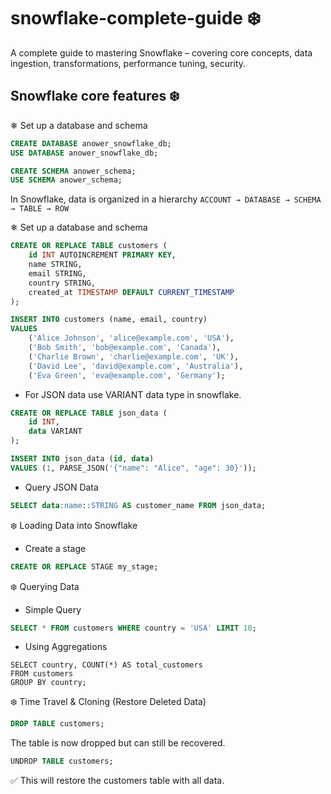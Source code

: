 # snowflake-complete-guide ❄️
A complete guide to mastering Snowflake – covering core concepts, data ingestion, transformations, performance tuning, security.

## Snowflake core features ❄️

❄ Set up a database and schema

```sql
CREATE DATABASE anower_snowflake_db;
USE DATABASE anower_snowflake_db;

CREATE SCHEMA anower_schema;
USE SCHEMA anower_schema;
```
In Snowflake, data is organized in a hierarchy `ACCOUNT → DATABASE → SCHEMA → TABLE → ROW`

❄ Set up a database and schema

```sql
CREATE OR REPLACE TABLE customers (
    id INT AUTOINCREMENT PRIMARY KEY,
    name STRING,
    email STRING,
    country STRING,
    created_at TIMESTAMP DEFAULT CURRENT_TIMESTAMP
);
```

```sql
INSERT INTO customers (name, email, country)
VALUES 
    ('Alice Johnson', 'alice@example.com', 'USA'),
    ('Bob Smith', 'bob@example.com', 'Canada'),
    ('Charlie Brown', 'charlie@example.com', 'UK'),
    ('David Lee', 'david@example.com', 'Australia'),
    ('Eva Green', 'eva@example.com', 'Germany');
```

- For JSON data use VARIANT data type in snowflake.

```sql
CREATE OR REPLACE TABLE json_data (
    id INT,
    data VARIANT
);
```

```sql
INSERT INTO json_data (id, data) 
VALUES (1, PARSE_JSON('{"name": "Alice", "age": 30}'));
```

- Query JSON Data

```sql
SELECT data:name::STRING AS customer_name FROM json_data;
```

❄️ Loading Data into Snowflake

- Create a stage

```sql
CREATE OR REPLACE STAGE my_stage;
```


❄️ Querying Data

- Simple Query

```sql
SELECT * FROM customers WHERE country = 'USA' LIMIT 10;
```

- Using Aggregations

```
SELECT country, COUNT(*) AS total_customers 
FROM customers 
GROUP BY country;
```

❄️ Time Travel & Cloning (Restore Deleted Data)

```sql
DROP TABLE customers;
```
The table is now dropped but can still be recovered.

```sql
UNDROP TABLE customers;
```

✅ This will restore the customers table with all data.
